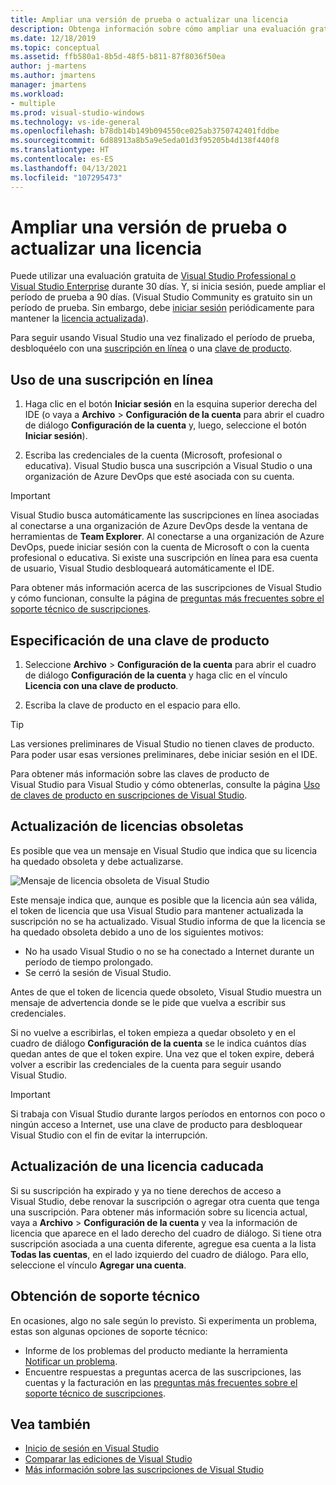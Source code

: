 ```yaml
---
title: Ampliar una versión de prueba o actualizar una licencia
description: Obtenga información sobre cómo ampliar una evaluación gratuita de Visual Studio, usar una suscripción en línea o una clave de producto para desbloquear Visual Studio y actualizar una licencia obsoleta o expirada.
ms.date: 12/18/2019
ms.topic: conceptual
ms.assetid: ffb580a1-8b5d-48f5-b811-87f8036f50ea
author: j-martens
ms.author: jmartens
manager: jmartens
ms.workload:
- multiple
ms.prod: visual-studio-windows
ms.technology: vs-ide-general
ms.openlocfilehash: b78db14b149b094550ce025ab3750742401fddbe
ms.sourcegitcommit: 6d88913a8b5a9e5eda01d3f95205b4d138f440f8
ms.translationtype: HT
ms.contentlocale: es-ES
ms.lasthandoff: 04/13/2021
ms.locfileid: "107295473"
---
```

# <a name="extend-a-trial-version-or-update-a-license"></a>Ampliar una versión de prueba o actualizar una licencia

Puede utilizar una evaluación gratuita de [Visual Studio Professional o Visual Studio Enterprise](https://visualstudio.microsoft.com/vs/compare/) durante 30 días. Y, si inicia sesión, puede ampliar el período de prueba a 90 días. (Visual Studio Community es gratuito sin un período de prueba. Sin embargo, debe [iniciar sesión](signing-in-to-visual-studio.md) periódicamente para mantener la [licencia actualizada](#update-a-stale-license)).

Para seguir usando Visual Studio una vez finalizado el período de prueba, desbloquéelo con una [suscripción en línea](#use-an-online-subscription) o una [clave de producto](#enter-a-product-key).

## <a name="use-an-online-subscription"></a>Uso de una suscripción en línea

1. Haga clic en el botón **Iniciar sesión** en la esquina superior derecha del IDE (o vaya a **Archivo** > **Configuración de la cuenta** para abrir el cuadro de diálogo **Configuración de la cuenta** y, luego, seleccione el botón **Iniciar sesión**).

1. Escriba las credenciales de la cuenta (Microsoft, profesional o educativa). Visual Studio busca una suscripción a Visual Studio o una organización de Azure DevOps que esté asociada con su cuenta.

> [!IMPORTANT]
> Visual Studio busca automáticamente las suscripciones en línea asociadas al conectarse a una organización de Azure DevOps desde la ventana de herramientas de **Team Explorer**. Al conectarse a una organización de Azure DevOps, puede iniciar sesión con la cuenta de Microsoft o con la cuenta profesional o educativa. Si existe una suscripción en línea para esa cuenta de usuario, Visual Studio desbloqueará automáticamente el IDE.

Para obtener más información acerca de las suscripciones de Visual Studio y cómo funcionan, consulte la página de [preguntas más frecuentes sobre el soporte técnico de suscripciones](https://visualstudio.microsoft.com/subscriptions/support/).

## <a name="enter-a-product-key"></a>Especificación de una clave de producto

1. Seleccione **Archivo** > **Configuración de la cuenta** para abrir el cuadro de diálogo **Configuración de la cuenta** y haga clic en el vínculo **Licencia con una clave de producto**.

1. Escriba la clave de producto en el espacio para ello.

> [!TIP]
> Las versiones preliminares de Visual Studio no tienen claves de producto. Para poder usar esas versiones preliminares, debe iniciar sesión en el IDE.

Para obtener más información sobre las claves de producto de Visual Studio para Visual Studio y cómo obtenerlas, consulte la página [Uso de claves de producto en suscripciones de Visual Studio](/visualstudio/subscriptions/product-keys).

## <a name="update-a-stale-license"></a>Actualización de licencias obsoletas

Es posible que vea un mensaje en Visual Studio que indica que su licencia ha quedado obsoleta y debe actualizarse.

![Mensaje de licencia obsoleta de Visual Studio](../ide/media/vs2017_stale-license.png)

Este mensaje indica que, aunque es posible que la licencia aún sea válida, el token de licencia que usa Visual Studio para mantener actualizada la suscripción no se ha actualizado. Visual Studio informa de que la licencia se ha quedado obsoleta debido a uno de los siguientes motivos:

* No ha usado Visual Studio o no se ha conectado a Internet durante un período de tiempo prolongado.
* Se cerró la sesión de Visual Studio.

Antes de que el token de licencia quede obsoleto, Visual Studio muestra un mensaje de advertencia donde se le pide que vuelva a escribir sus credenciales.

Si no vuelve a escribirlas, el token empieza a quedar obsoleto y en el cuadro de diálogo **Configuración de la cuenta** se le indica cuántos días quedan antes de que el token expire. Una vez que el token expire, deberá volver a escribir las credenciales de la cuenta para seguir usando Visual Studio.

> [!Important]
> Si trabaja con Visual Studio durante largos períodos en entornos con poco o ningún acceso a Internet, use una clave de producto para desbloquear Visual Studio con el fin de evitar la interrupción.

## <a name="update-an-expired-license"></a>Actualización de una licencia caducada

Si su suscripción ha expirado y ya no tiene derechos de acceso a Visual Studio, debe renovar la suscripción o agregar otra cuenta que tenga una suscripción. Para obtener más información sobre su licencia actual, vaya a **Archivo** > **Configuración de la cuenta** y vea la información de licencia que aparece en el lado derecho del cuadro de diálogo. Si tiene otra suscripción asociada a una cuenta diferente, agregue esa cuenta a la lista **Todas las cuentas**, en el lado izquierdo del cuadro de diálogo. Para ello, seleccione el vínculo **Agregar una cuenta**.

## <a name="get-support"></a>Obtención de soporte técnico

En ocasiones, algo no sale según lo previsto. Si experimenta un problema, estas son algunas opciones de soporte técnico:

* Informe de los problemas del producto mediante la herramienta [Notificar un problema](how-to-report-a-problem-with-visual-studio.md).
* Encuentre respuestas a preguntas acerca de las suscripciones, las cuentas y la facturación en las [preguntas más frecuentes sobre el soporte técnico de suscripciones](https://visualstudio.microsoft.com/subscriptions/support/).

## <a name="see-also"></a>Vea también

* [Inicio de sesión en Visual Studio](../ide/signing-in-to-visual-studio.md)
* [Comparar las ediciones de Visual Studio](https://visualstudio.microsoft.com/vs/compare/)
* [Más información sobre las suscripciones de Visual Studio](/visualstudio/subscriptions/)
